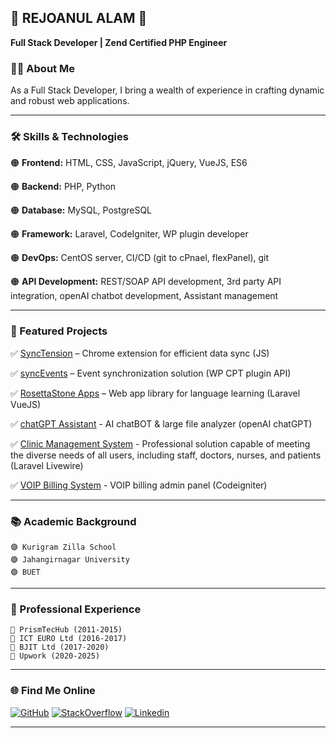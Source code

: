## 🧊 REJOANUL ALAM 🧊
**Full Stack Developer | Zend Certified PHP Engineer**


### 👨‍💻 About Me

As a Full Stack Developer, I bring a wealth of experience in crafting dynamic and robust web applications.

---

### 🛠️ Skills & Technologies

🟠 **Frontend:** HTML, CSS, JavaScript, jQuery, VueJS, ES6

🟠 **Backend:** PHP, Python

🟠 **Database:** MySQL, PostgreSQL

🟠 **Framework:** Laravel, CodeIgniter, WP plugin developer

🟠 **DevOps:** CentOS server, CI/CD (git to cPnael, flexPanel), git

🟠 **API Development:** REST/SOAP API development, 3rd party API integration, openAI chatbot development, Assistant management

---

### 🚀 Featured Projects

✅ [SyncTension](https://github.com/rejoan/SyncTension) – Chrome extension for efficient data sync (JS)

✅ [syncEvents](https://github.com/rejoan/syncEvents) – Event synchronization solution (WP CPT plugin API)

✅ [RosettaStone Apps](https://rosettastone-apps.jp/library/#/login) – Web app library for language learning (Laravel VueJS)

✅ [chatGPT Assistant](https://sandbox9.marketmainframe.dev) - AI chatBOT & large file analyzer (openAI chatGPT)

✅ [Clinic Management System](https://rovertech.com.hk/en/project/ucmg) - Professional solution capable of meeting the diverse needs of all users, including staff, doctors, nurses, and patients (Laravel Livewire)

✅ [VOIP Billing System](https://webcoachbd.com/tech) - VOIP billing admin panel (Codeigniter)

---

### 📚 Academic Background

```
🟣 Kurigram Zilla School
🟣 Jahangirnagar University
🟣 BUET
```
---

### 🥅 Professional Experience

```
🔵 PrismTecHub (2011-2015)
🔵 ICT EURO Ltd (2016-2017)
🔵 BJIT Ltd (2017-2020)
🔵 Upwork (2020-2025)
```

---

### 🌐 Find Me Online

[![GitHub](https://skillicons.dev/icons?i=github)](https://github.com/rejoan)
[![StackOverflow](https://skillicons.dev/icons?i=stackoverflow)](https://stackoverflow.com/users/1256909/rejoanul-alam)
[![Linkedin](https://skillicons.dev/icons?i=linkedin)](https://bd.linkedin.com/in/rejoanulalam)

---
